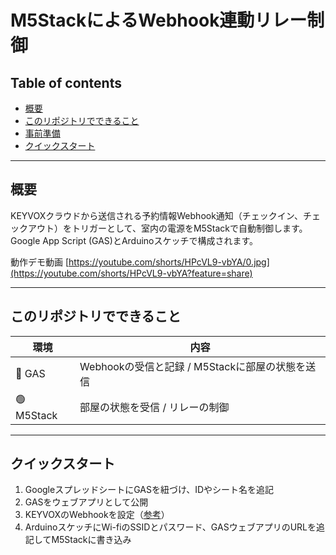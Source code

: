 # M5StackによるWebhook連動リレー制御

## Table of contents
- [概要](#概要)
- [このリポジトリでできること](#このリポジトリでできること)
- [事前準備](#事前準備)
- [クイックスタート](#クイックスタート)

---

## 概要
KEYVOXクラウドから送信される予約情報Webhook通知（チェックイン、チェックアウト）をトリガーとして、室内の電源をM5Stackで自動制御します。Google App Script (GAS)とArduinoスケッチで構成されます。

動作デモ動画
[https://youtube.com/shorts/HPcVL9-vbYA/0.jpg](https://youtube.com/shorts/HPcVL9-vbYA?feature=share)

---

## このリポジトリでできること

| 環境 | 内容 |
|------|------|
| 🔵 GAS | Webhookの受信と記録 / M5Stackに部屋の状態を送信 |
| 🟢 M5Stack | 部屋の状態を受信 / リレーの制御 |

---

## クイックスタート

1. GoogleスプレッドシートにGASを紐づけ、IDやシート名を追記
2. GASをウェブアプリとして公開
3. KEYVOXのWebhookを設定（[参考](https://keyvox.notion.site/Webhook-JSON-20969d1dc06e808b8c66ca9f38e61115)）
4. ArduinoスケッチにWi-fiのSSIDとパスワード、GASウェブアプリのURLを追記してM5Stackに書き込み